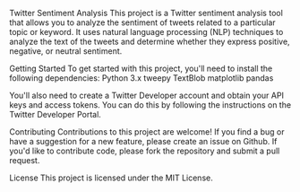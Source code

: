 Twitter Sentiment Analysis
This project is a Twitter sentiment analysis tool that allows you to analyze the sentiment of tweets related to a particular topic or keyword. It uses natural language processing (NLP) techniques to analyze the text of the tweets and determine whether they express positive, negative, or neutral sentiment.

Getting Started
To get started with this project, you'll need to install the following dependencies:
Python 3.x
tweepy
TextBlob
matplotlib
pandas

You'll also need to create a Twitter Developer account and obtain your API keys and access tokens. You can do this by following the instructions on the Twitter Developer Portal.

Contributing
Contributions to this project are welcome! If you find a bug or have a suggestion for a new feature, please create an issue on Github. If you'd like to contribute code, please fork the repository and submit a pull request.

License
This project is licensed under the MIT License.
